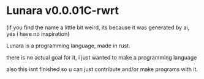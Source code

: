# Lunara v0.0.01C-rwrt

(if you find the name a little bit weird, its because it was generated by ai, yes i have no inspiration)

Lunara is a programming language, made in rust.

there is no actual goal for it, i just wanted to make a programming language

also this isnt finished so u can just contribute and/or make programs with it.